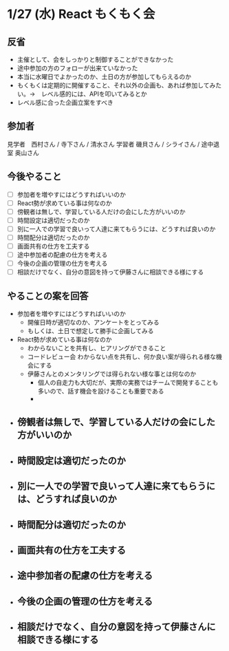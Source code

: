 # 1/27 (水) React もくもく会
## 反省
- 主催として、会をしっかりと制御することができなかった
- 途中参加の方のフォローが出来ていなかった
- 本当に水曜日でよかったのか、土日の方が参加してもらえるのか
- もくもくは定期的に開催すること、それ以外の企画も、あれば参加してみたい。→　レベル感的には、APIを叩いてみるとか
- レベル感に合った企画立案をすべき

## 参加者
見学者　西村さん / 寺下さん / 清水さん
学習者  磯貝さん / シライさん / 途中退室 奥山さん

## 今後やること

- [ ] 参加者を増やすにはどうすればいいのか
- [ ] React勢が求めている事は何なのか
- [ ] 傍観者は無しで、学習している人だけの会にした方がいいのか
- [ ] 時間設定は適切だったのか
- [ ] 別に一人での学習で良いって人達に来てもらうには、どうすれば良いのか
- [ ] 時間配分は適切だったのか
- [ ] 画面共有の仕方を工夫する
- [ ] 途中参加者の配慮の仕方を考える
- [ ] 今後の企画の管理の仕方を考える
- [ ] 相談だけでなく、自分の意図を持って伊藤さんに相談できる様にする

## やることの案を回答

- 参加者を増やすにはどうすればいいのか
  - 開催日時が適切なのか、アンケートをとってみる
  - もしくは、土日で想定して勝手に企画してみる
- React勢が求めている事は何なのか
  - わからないことを共有し、ヒアリングができること
  - コードレビュー会 わからない点を共有し、何か良い案が得られる様な機会にする
  - 伊藤さんとのメンタリングでは得られない様な事とは何なのか
    - 個人の自走力も大切だが、実際の実務ではチームで開発することも多いので、話す機会を設けることも重要である
    - 
- 傍観者は無しで、学習している人だけの会にした方がいいのか
  -
- 時間設定は適切だったのか
  -
- 別に一人での学習で良いって人達に来てもらうには、どうすれば良いのか
  -
- 時間配分は適切だったのか
  -
- 画面共有の仕方を工夫する
  -
- 途中参加者の配慮の仕方を考える
  -
- 今後の企画の管理の仕方を考える
  -
- 相談だけでなく、自分の意図を持って伊藤さんに相談できる様にする
  -
